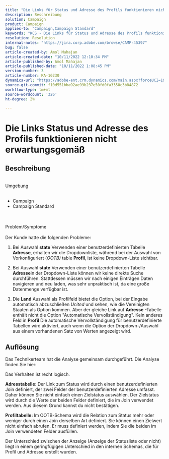 ```yaml
---
title: "Die Links für Status und Adresse des Profils funktionieren nicht erwartungsgemäß."
description: Beschreibung
solution: Campaign
product: Campaign
applies-to: "Campaign,Campaign Standard"
keywords: "KCS - Die Links für Status und Adresse des Profils funktionieren nicht erwartungsgemäß "
resolution: Resolution
internal-notes: "https://jira.corp.adobe.com/browse/CAMP-45397"
bug: false
article-created-by: Amol Mahajan
article-created-date: "10/11/2022 12:10:34 PM"
article-published-by: Amol Mahajan
article-published-date: "10/11/2022 1:08:45 PM"
version-number: 3
article-number: KA-16230
dynamics-url: "https://adobe-ent.crm.dynamics.com/main.aspx?forceUCI=1&pagetype=entityrecord&etn=knowledgearticle&id=ca7341b2-5d49-ed11-bba2-002248086cae"
source-git-commit: f10d551bba92ae99b237e50fd0fa3358c3b84872
workflow-type: tm+mt
source-wordcount: '326'
ht-degree: 2%

---
```


# Die Links Status und Adresse des Profils funktionieren nicht erwartungsgemäß

## Beschreibung

<br>Umgebung<br><br>
- Campaign
- Campaign Standard

<br><br>Problem/Symptome<br><br>
Der Kunde hatte die folgenden Probleme:

1. Bei Auswahl <b>state</b> Verwenden einer benutzerdefinierten Tabelle <b>Adresse</b>, erhalten wir die Dropdownliste, während bei der Auswahl von Vorkonfiguriert (*OOTB)* table <b>Profil</b>, ist keine Dropdown-Liste sichtbar.

2. Bei Auswahl <b>state</b> Verwenden einer benutzerdefinierten Tabelle <b>Adresse</b>in der Dropdown-Liste können wir keine direkte Suche durchführen. Stattdessen müssen wir nach einigen Einträgen Daten navigieren und neu laden, was sehr unpraktisch ist, da eine große Datenmenge verfügbar ist.

3. Die <b>Land</b> Auswahl als Profilfeld bietet die Option, bei der Eingabe automatisch abzuschließen *United* und sehen, wie die Vereinigten Staaten als Option kommen. Aber der gleiche Link auf <b>Adresse</b> -Tabelle enthält nicht die Option &quot;Automatische Vervollständigung&quot;. Kein anderes Feld in <b>Profil</b> Die automatische Vervollständigung für benutzerdefinierte Tabellen wird aktiviert, auch wenn die Option der Dropdown-/Auswahl aus einem vorhandenen Satz von Werten angezeigt wird.


## Auflösung


Das Technikerteam hat die Analyse gemeinsam durchgeführt. Die Analyse finden Sie hier:

Das Verhalten ist recht logisch.

<b>Adresstabelle: </b>Der Link zum Status wird durch einen benutzerdefinierten Join definiert, der zwei Felder der benutzerdefinierten Adresse umfasst. Daher können Sie nicht einfach einen Zielstatus auswählen.
Der Zielstatus wird durch die Werte der beiden Felder definiert, die im Join verwendet werden. Aus diesem Grund kannst du nicht bestätigen.

<b>Profiltabelle: </b>Im OOTB-Schema wird die Relation zum Status mehr oder weniger durch einen Join derselben Art definiert. Sie können einen Zielwert nicht einfach abrufen. Er muss definiert werden, indem Sie die beiden im Join verwendeten Felder ausfüllen.

Der Unterschied zwischen der Anzeige (Anzeige der Statusliste oder nicht) liegt in einem geringfügigen Unterschied in den internen Schemas, die für Profil und Adresse erstellt wurden.


